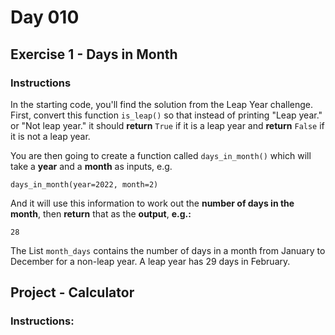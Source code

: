 # Day 010

## Exercise 1 - Days in Month

### Instructions

In the starting code, you'll find the solution from the Leap Year challenge. First, convert this function  `is_leap()`  so that instead of printing "Leap year." or "Not leap year." it should  **return**  `True`  if it is a leap year and  **return**  `False`  if it is not a leap year.

You are then going to create a function called  `days_in_month()`  which will take a  **year**  and a  **month**  as inputs, e.g.
```plaintext
days_in_month(year=2022, month=2)

```

And it will use this information to work out the  **number of days in the month**, then  **return**  that as the  **output**,  **e.g.:**

```plaintext
28
```

The List  `month_days`  contains the number of days in a month from January to December for a non-leap year. A leap year has 29 days in February.

## Project - Calculator
### Instructions:

